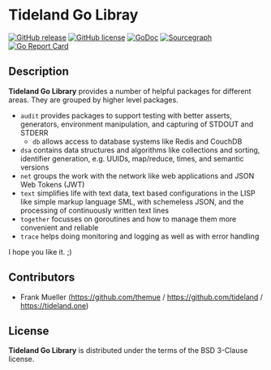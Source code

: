 # Tideland Go Libray

[![GitHub release](https://img.shields.io/github/release/tideland/go.svg)](https://github.com/tideland/go)
[![GitHub license](https://img.shields.io/badge/license-New%20BSD-blue.svg)](https://raw.githubusercontent.com/tideland/go/master/LICENSE)
[![GoDoc](https://godoc.org/github.com/tideland/go?status.svg)](https://godoc.org/github.com/tideland/go)
[![Sourcegraph](https://sourcegraph.com/github.com/tideland/go/-/badge.svg)](https://sourcegraph.com/github.com/tideland/go?badge)
[![Go Report Card](https://goreportcard.com/badge/github.com/tideland/go)](https://goreportcard.com/report/tideland.one/go)

## Description

**Tideland Go Library** provides a number of helpful packages for different areas. They
are grouped by higher level packages.

- `audit` provides packages to support testing with better asserts, generators, environment
  manipulation, and capturing of STDOUT and STDERR
  - `db` allows access to database systems like Redis and CouchDB
- `dsa` contains data structures and algorithms like collections and sorting, identifier
  generation, e.g. UUIDs, map/reduce, times, and semantic versions
- `net` groups the work with the network like web applications and JSON Web Tokens (JWT)
- `text` simplifies life with text data, text based configurations in the LISP like 
  simple markup language SML, with schemeless JSON, and the processing of continuously 
  written text lines
- `together` focusses on goroutines and how to manage them more convenient and reliable
- `trace` helps doing monitoring and logging as well as with error handling

I hope you like it. ;)

## Contributors

- Frank Mueller (https://github.com/themue / https://github.com/tideland / https://tideland.one)

## License

**Tideland Go Library** is distributed under the terms of the BSD 3-Clause license.
